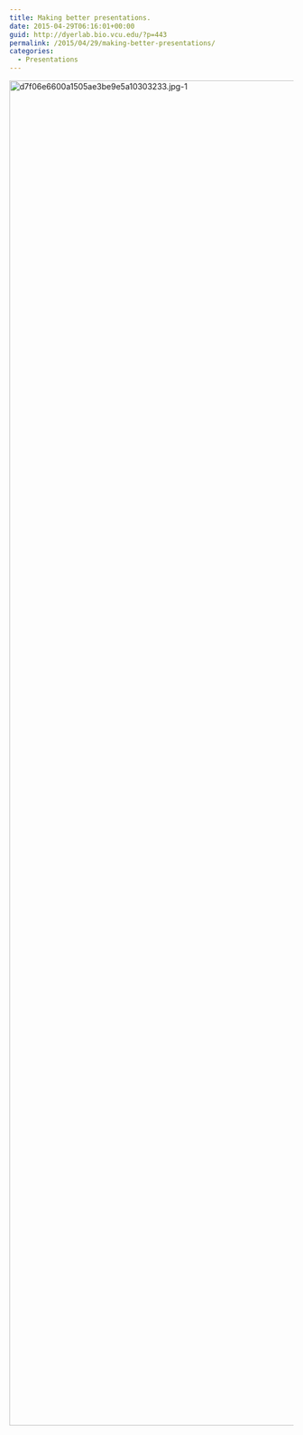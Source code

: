 ```yaml
---
title: Making better presentations.
date: 2015-04-29T06:16:01+00:00
guid: http://dyerlab.bio.vcu.edu/?p=443
permalink: /2015/04/29/making-better-presentations/
categories:
  - Presentations
---
```

[<img class="alignnone size-full wp-image-444" src="http://localhost/wordpress/wp-content/uploads/2015/04/d7f06e6600a1505ae3be9e5a10303233.jpg-1.jpg" alt="d7f06e6600a1505ae3be9e5a10303233.jpg-1" width="600" height="2383" srcset="http://localhost/wordpress/wp-content/uploads/2015/04/d7f06e6600a1505ae3be9e5a10303233.jpg-1.jpg 600w, http://localhost/wordpress/wp-content/uploads/2015/04/d7f06e6600a1505ae3be9e5a10303233.jpg-1-258x1024.jpg 258w" sizes="(max-width: 600px) 100vw, 600px" />](http://www.pinfographics.org/ig/10-rules-to-improve-your-presentattions/)